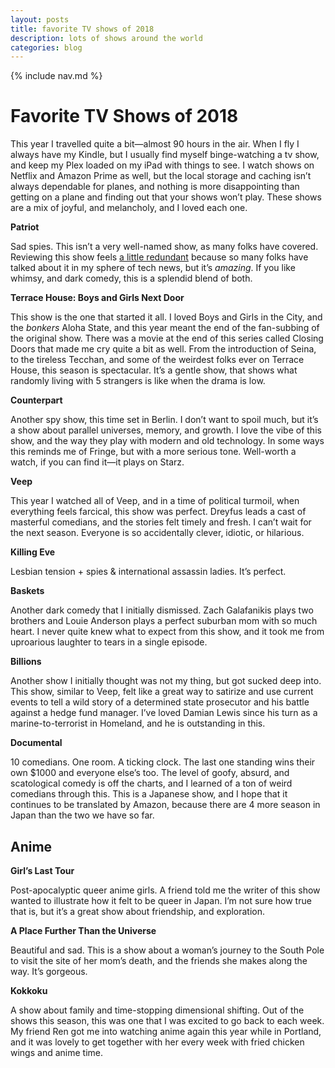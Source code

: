 ```yaml
---
layout: posts
title: favorite TV shows of 2018
description: lots of shows around the world
categories: blog
---
```


{% include nav.md %}

# Favorite TV Shows of 2018

This year I travelled quite a bit—almost 90 hours in the air. When I fly I always have my Kindle, but I usually find myself binge-watching a tv show, and keep my Plex loaded on my iPad with things to see. I watch shows on Netflix and Amazon Prime as well, but the local storage and caching isn’t always dependable for planes, and nothing is more disappointing than getting on a plane and finding out that your shows won’t play. These shows are a mix of joyful, and melancholy, and I loved each one.

**Patriot**

Sad spies. This isn’t a very well-named show, as many folks have covered. Reviewing this show feels [a little redundant](https://www.hollywoodreporter.com/review/patriot-review-1159350) because so many folks have talked about it in my sphere of tech news, but it’s _amazing_. If you like whimsy, and dark comedy, this is a splendid blend of both.

**Terrace House: Boys and Girls Next Door**

This show is the one that started it all. I loved Boys and Girls in the City, and the _bonkers_ Aloha State, and this year meant the end of the fan-subbing of the original show. There was a movie at the end of this series called Closing Doors that made me cry quite a bit as well. From the introduction of Seina, to the tireless Tecchan, and some of the weirdest folks ever on Terrace House, this season is spectacular. It’s a gentle show, that shows what randomly living with 5 strangers is like when the drama is low.

**Counterpart**

Another spy show, this time set in Berlin. I don’t want to spoil much, but it’s a show about parallel universes, memory, and growth. I love the vibe of this show, and the way they play with modern and old technology. In some ways this reminds me of Fringe, but with a more serious tone. Well-worth a watch, if you can find it—it plays on Starz.

**Veep**

This year I watched all of Veep, and in a time of political turmoil, when everything feels farcical, this show was perfect. Dreyfus leads a cast of masterful comedians, and the stories felt timely and fresh. I can’t wait for the next season. Everyone is so accidentally clever, idiotic, or hilarious.

**Killing Eve**

Lesbian tension + spies & international assassin ladies. It’s perfect.

**Baskets**

Another dark comedy that I initially dismissed. Zach Galafanikis plays two brothers and Louie Anderson plays a perfect suburban mom with so much heart. I never quite knew what to expect from this show, and it took me from uproarious laughter to tears in a single episode.

**Billions**

Another show I initially thought was not my thing, but got sucked deep into. This show, similar to Veep, felt like a great way to satirize and use current events to tell a wild story of a determined state prosecutor and his battle against a hedge fund manager. I’ve loved Damian Lewis since his turn as a marine-to-terrorist in Homeland, and he is outstanding in this.

**Documental**

10 comedians. One room. A ticking clock. The last one standing wins their own $1000 and everyone else’s too. The level of goofy, absurd, and scatological comedy is off the charts, and I learned of a ton of weird comedians through this. This is a Japanese show, and I hope that it continues to be translated by Amazon, because there are 4 more season in Japan than the two we have so far.

## Anime

**Girl’s Last Tour**

Post-apocalyptic queer anime girls. A friend told me the writer of this show wanted to illustrate how it felt to be queer in Japan. I’m not sure how true that is, but it’s a great show about friendship, and exploration.

**A Place Further Than the Universe**

Beautiful and sad. This is a show about a woman’s journey to the South Pole to visit the site of her mom’s death, and the friends she makes along the way. It’s gorgeous.

**Kokkoku**

A show about family and time-stopping dimensional shifting. Out of the shows this season, this was one that I was excited to go back to each week. My friend Ren got me into watching anime again this year while in Portland, and it was lovely to get together with her every week with fried chicken wings and anime time.

